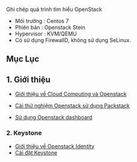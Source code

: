Ghi chép quá trình tìm hiểu OpenStack
- Môi trường : Centos 7
- Phiên bản : Openstack Stein
- Hypervisor : KVM/QEMU
- Có sử dụng FirewallD, không sử dụng SeLinux.

## Mục Lục

## 1. Giới thiệu

- [Giới thiệu về Cloud Computing và Openstack](./docs/01.Overview/01.Introduce-to-Cloud-Computing.md)


- [Cài thử nghiệm Openstack sử dụng Packstack](./docs/01.Overview/02.Install_packstack_OpenstackStein.md)

- [Sử dụng Openstack dashboard](./docs/01.Overview/03.Use-Dashboard.md)
### 2. Keystone

- [Giới thiệu về  Openstack  Identity](./docs/02.Keystone/01.Introduct-Keystone.md)
- [Cài đặt Keystone ](./docs/02.Keystone/02.Install-Keystone.md)
